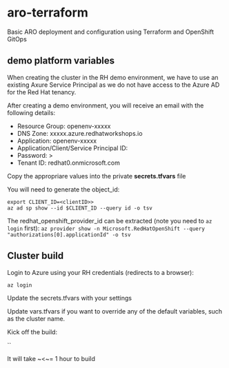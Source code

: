 # aro-terraform
Basic ARO deployment and configuration using Terraform and OpenShift GitOps

## demo platform variables

When creating the cluster in the RH demo environment, we have to use an existing Axure Service Principal as we do not have access to the Azure AD for the Red Hat tenancy.

After creating a demo environment, you will receive an email with the following details:

- Resource Group: openenv-xxxxx
- DNS Zone: xxxxx.azure.redhatworkshops.io
- Application: openenv-xxxxx
- Application/Client/Service Principal ID: <client ID>
- Password: <password>>
- Tenant ID: redhat0.onmicrosoft.com

Copy the appropriare values into the private __secrets.tfvars__ file

You will need to generate the object_id:

```
export CLIENT_ID=<clientID>>
az ad sp show --id $CLIENT_ID --query id -o tsv
```

The redhat_openshift_provider_id can be extracted (note you need to `az login` first):
`az provider show -n Microsoft.RedHatOpenShift --query "authorizations[0].applicationId" -o tsv`

## Cluster build

Login to Azure using your RH credentials (redirects to a browser):

`az login`

Update the secrets.tfvars with your settings

Update vars.tfvars if you want to override any of the default variables, such as the cluster name.

Kick off the build:

``

It will take ~<~= 1 hour to build
